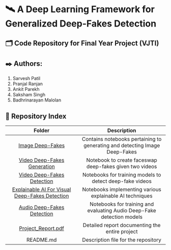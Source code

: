 # :artificial_satellite: A Deep Learning Framework for Generalized Deep-Fakes Detection

## :card_index_dividers: Code Repository for Final Year Project (VJTI)

## :black_nib: Authors:
1. Sarvesh Patil
2. Pranjal Ranjan
3. Ankit Parekh
4. Saksham Singh
5. Badhrinarayan Malolan

## :open_file_folder: Repository Index

| **Folder** | **Description** |
|:-:|:-:|
| [Image Deep-Fakes](Image%20Deep-Fakes/) | Contains notebooks pertaining to generating and detecting Image Deep-Fakes |
| [Video Deep-Fakes Generation](Video%20Deep-Fakes%20Generation/) | Notebook to create faceswap deep-fakes given two videos |
| [Video Deep-Fakes Detection](Video%20Deep-Fakes%20Detection/) | Notebooks for training models to detect deep-fake videos |
| [Explainable AI For Visual Deep-Fakes Detection](Explainable%20AI%20for%20Visual%20Deep-Fakes%20Detection/) | Notebooks implementing various explainable AI techniques |
| [Audio Deep-Fakes Detection](Audio%20Deep-Fakes%20Detection/) | Notebooks for training and evaluating Audio Deep-Fake detection models |
| [Project_Report.pdf](Project_Report.pdf) | Detailed report documenting the entire project |
| README.md | Description file for the repository |